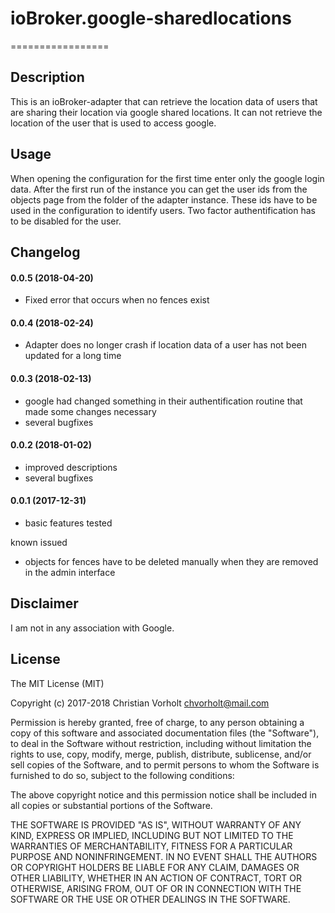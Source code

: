 # ioBroker.google-sharedlocations
=================

## Description
This is an ioBroker-adapter that can retrieve the location data of users that are sharing their location via google shared locations. It can not retrieve the location of the user that is used to access google.

## Usage
When opening the configuration for the first time enter only the google login data. After the first run of the instance you can get the user ids from the objects page from the folder of the adapter instance. These ids have to be used in the configuration to identify users. Two factor authentification has to be disabled for the user.


## Changelog
#### 0.0.5 (2018-04-20)
- Fixed error that occurs when no fences exist

#### 0.0.4 (2018-02-24)
- Adapter does no longer crash if location data of a user has not been updated for a long time

#### 0.0.3 (2018-02-13)
- google had changed something in their authentification routine that made some changes necessary
- several bugfixes

#### 0.0.2 (2018-01-02)
- improved descriptions
- several bugfixes

#### 0.0.1 (2017-12-31)
- basic features tested

known issued
- objects for fences have to be deleted manually when they are removed in the admin interface

## Disclaimer
I am not in any association with Google.

## License
The MIT License (MIT)

Copyright (c) 2017-2018 Christian Vorholt <chvorholt@mail.com>

Permission is hereby granted, free of charge, to any person obtaining a copy
of this software and associated documentation files (the "Software"), to deal
in the Software without restriction, including without limitation the rights
to use, copy, modify, merge, publish, distribute, sublicense, and/or sell
copies of the Software, and to permit persons to whom the Software is
furnished to do so, subject to the following conditions:

The above copyright notice and this permission notice shall be included in
all copies or substantial portions of the Software.

THE SOFTWARE IS PROVIDED "AS IS", WITHOUT WARRANTY OF ANY KIND, EXPRESS OR
IMPLIED, INCLUDING BUT NOT LIMITED TO THE WARRANTIES OF MERCHANTABILITY,
FITNESS FOR A PARTICULAR PURPOSE AND NONINFRINGEMENT. IN NO EVENT SHALL THE
AUTHORS OR COPYRIGHT HOLDERS BE LIABLE FOR ANY CLAIM, DAMAGES OR OTHER
LIABILITY, WHETHER IN AN ACTION OF CONTRACT, TORT OR OTHERWISE, ARISING FROM,
OUT OF OR IN CONNECTION WITH THE SOFTWARE OR THE USE OR OTHER DEALINGS IN
THE SOFTWARE.